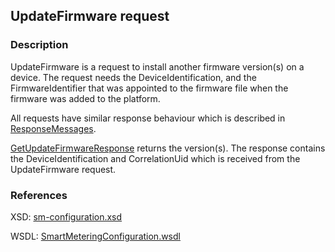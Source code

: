 ## UpdateFirmware request

### Description
UpdateFirmware is a request to install another firmware version(s) on a device. The request needs the DeviceIdentification, and the FirmwareIdentifier that was appointed to the firmware file when the firmware was added to the platform.

All requests have similar response behaviour which is described in [ResponseMessages](./ResponseMessages.md).

[GetUpdateFirmwareResponse](GetUpdateFirmwareResponse.md) returns the version(s). The response contains the DeviceIdentification and CorrelationUid which is received from the UpdateFirmware request.

### References

XSD: [sm-configuration.xsd](https://github.com/OSGP/Platform/blob/development/osgp-adapter-ws-smartmetering/src/main/webapp/WEB-INF/wsdl/smartmetering/schemas/sm-configuration.xsd)

WSDL: [SmartMeteringConfiguration.wsdl](https://github.com/OSGP/Platform/blob/development/osgp-adapter-ws-smartmetering/src/main/webapp/WEB-INF/wsdl/smartmetering/SmartMeteringConfiguration.wsdl)

